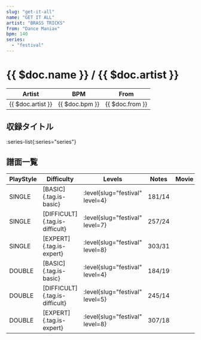 ```yaml
---
slug: "get-it-all"
name: "GET IT ALL"
artist: "BRASS TRICKS"
from: "Dance Maniax"
bpm: 140
series:
  - "festival"
---
```


# {{ $doc.name }} / {{ $doc.artist }}

|Artist|BPM|From|
|------|---|----|
|{{ $doc.artist }}|{{ $doc.bpm }}|{{ $doc.from }}|

## 収録タイトル

:series-list{:series="series"}

## 譜面一覧

|PlayStyle|Difficulty|Levels|Notes|Movie|
|---------|----------|------|-----|-----|
|SINGLE|[BASIC]{.tag.is-basic}|<div class="field is-grouped is-grouped-multiline"> :level{slug="festival" level=4}</div>|181/14||
|SINGLE|[DIFFICULT]{.tag.is-difficult}|<div class="field is-grouped is-grouped-multiline"> :level{slug="festival" level=7}</div>|257/24||
|SINGLE|[EXPERT]{.tag.is-expert}|<div class="field is-grouped is-grouped-multiline"> :level{slug="festival" level=8}</div>|303/31||
|DOUBLE|[BASIC]{.tag.is-basic}|<div class="field is-grouped is-grouped-multiline"> :level{slug="festival" level=4}</div>|184/19||
|DOUBLE|[DIFFICULT]{.tag.is-difficult}|<div class="field is-grouped is-grouped-multiline"> :level{slug="festival" level=5}</div>|245/14||
|DOUBLE|[EXPERT]{.tag.is-expert}|<div class="field is-grouped is-grouped-multiline"> :level{slug="festival" level=8}</div>|307/18||
